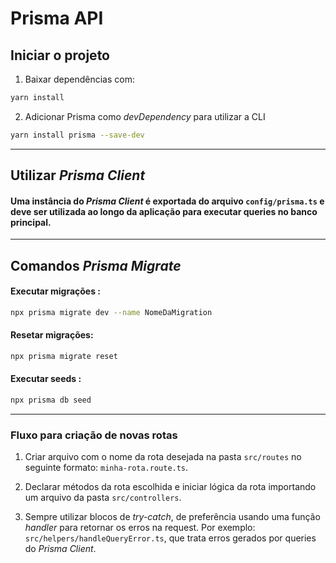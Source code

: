 # Prisma API

## Iniciar o projeto

1. Baixar dependências com:

```bash
yarn install
```

2. Adicionar Prisma como _devDependency_ para utilizar a CLI

```bash
yarn install prisma --save-dev
```

---

## Utilizar _Prisma Client_

#### Uma instância do _Prisma Client_ é exportada do arquivo `config/prisma.ts` e deve ser utilizada ao longo da aplicação para executar queries no banco principal.

---

## Comandos _Prisma Migrate_

#### Executar migrações :

```bash
npx prisma migrate dev --name NomeDaMigration
```

#### Resetar migrações:

```bash
npx prisma migrate reset
```

#### Executar seeds :

```bash
npx prisma db seed
```

---

### Fluxo para criação de novas rotas

1.  Criar arquivo com o nome da rota desejada na pasta `src/routes` no seguinte formato: `minha-rota.route.ts`.

2.  Declarar métodos da rota escolhida e iniciar lógica da rota importando um arquivo da pasta `src/controllers`.

3.  Sempre utilizar blocos de _try-catch_, de preferência usando uma função _handler_ para retornar os erros na request. Por exemplo: `src/helpers/handleQueryError.ts`, que trata erros gerados por queries do _Prisma Client_.
